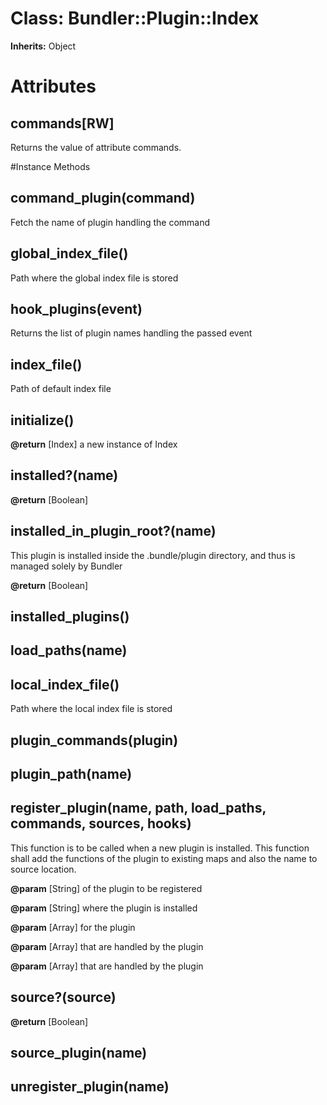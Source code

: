 # Class: Bundler::Plugin::Index
**Inherits:** Object
    



# Attributes
## commands[RW] [](#attribute-i-commands)
Returns the value of attribute commands.


#Instance Methods
## command_plugin(command) [](#method-i-command_plugin)
Fetch the name of plugin handling the command

## global_index_file() [](#method-i-global_index_file)
Path where the global index file is stored

## hook_plugins(event) [](#method-i-hook_plugins)
Returns the list of plugin names handling the passed event

## index_file() [](#method-i-index_file)
Path of default index file

## initialize() [](#method-i-initialize)

**@return** [Index] a new instance of Index

## installed?(name) [](#method-i-installed?)

**@return** [Boolean] 

## installed_in_plugin_root?(name) [](#method-i-installed_in_plugin_root?)
This plugin is installed inside the .bundle/plugin directory, and thus is
managed solely by Bundler

**@return** [Boolean] 

## installed_plugins() [](#method-i-installed_plugins)

## load_paths(name) [](#method-i-load_paths)

## local_index_file() [](#method-i-local_index_file)
Path where the local index file is stored

## plugin_commands(plugin) [](#method-i-plugin_commands)

## plugin_path(name) [](#method-i-plugin_path)

## register_plugin(name, path, load_paths, commands, sources, hooks) [](#method-i-register_plugin)
This function is to be called when a new plugin is installed. This function
shall add the functions of the plugin to existing maps and also the name to
source location.

**@param** [String] of the plugin to be registered

**@param** [String] where the plugin is installed

**@param** [Array<String>] for the plugin

**@param** [Array<String>] that are handled by the plugin

**@param** [Array<String>] that are handled by the plugin

## source?(source) [](#method-i-source?)

**@return** [Boolean] 

## source_plugin(name) [](#method-i-source_plugin)

## unregister_plugin(name) [](#method-i-unregister_plugin)

